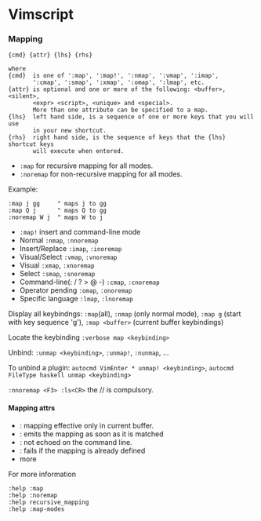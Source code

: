 # Vimscript

### Mapping

```
{cmd} {attr} {lhs} {rhs}

where
{cmd}  is one of ':map', ':map!', ':nmap', ':vmap', ':imap',
       ':cmap', ':smap', ':xmap', ':omap', ':lmap', etc.
{attr} is optional and one or more of the following: <buffer>, <silent>,
       <expr> <script>, <unique> and <special>.
       More than one attribute can be specified to a map.
{lhs}  left hand side, is a sequence of one or more keys that you will use
       in your new shortcut.
{rhs}  right hand side, is the sequence of keys that the {lhs} shortcut keys
       will execute when entered.
```

- `:map` for recursive mapping for all modes.
- `:noremap` for non-recursive mapping for all modes.

Example:

```
:map j gg     " maps j to gg
:map Q j      " maps Q to gg
:noremap W j  " maps W to j
```

- `:map!` insert and command-line mode
- Normal `:nmap`, `:nnoremap`
- Insert/Replace `:imap`, `:inoremap`
- Visual/Select `:vmap`, `:vnoremap`
- Visual `:xmap`, `:xnoremap`
- Select `:smap`, `:snoremap`
- Command-line(: / ? > @ -) `:cmap`, `:cnoremap`
- Operator pending `:omap`, `:onoremap`
- Specific language `:lmap`, `:lnoremap`

Display all keybindngs: `:map`(all), `:nmap` (only normal mode), `:map g` (start with key sequence 'g'), `:map <buffer>` (current buffer keybindings)

Locate the keybinding `:verbose map <keybinding>`

Unbind: `:unmap <keybinding>`, `:unmap!`, `:nunmap`, ...

To unbind a plugin: `autocmd VimEnter * unmap! <keybinding>`, `autocmd FileType haskell unmap <keybinding>`

`:nnoremap <F3> :ls<CR>` the <CR>/<Enter>/<Return> is compulsory.

#### Mapping attrs

- <buffer>: mapping effective only in current buffer.
- <nowait>: emits the mapping as soon as it is matched
- <silent>: not echoed on the command line.
- <unique>: fails if the mapping is already defined
- more

For more information

```
:help :map
:help :noremap
:help recursive_mapping
:help :map-modes
```
